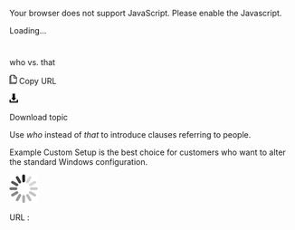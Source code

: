 Your browser does not support JavaScript. Please enable the Javascript.

Loading...

# 

who vs. that

![Copy URL](media/who-vs-that/Copy.png)
Copy URL

![Download](media/who-vs-that/Download.png)

Download topic

Use *who* instead of *that* to introduce clauses referring to people.

Example
Custom Setup is the best choice for customers who want to alter the standard Windows configuration.

![In progress](media/who-vs-that/activity-large.gif)

URL :
